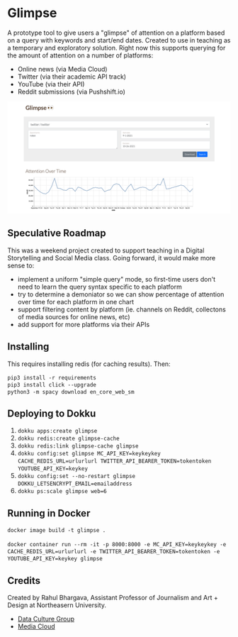 Glimpse
=======

A prototype tool to give users a "glimpse" of attention on a platform based on a query with keywords and start/end
dates. Created to use in teaching as a temporary and exploratory solution. Right now this supports querying for the 
amount of attention on a number of platforms:
* Online news (via Media Cloud)
* Twitter (via their academic API track)
* YouTube (via their API)
* Reddit submissions (via Pushshift.io)

![Screenshot of glimpse tool, showing query interface and one chart of results](doc/screenshot.png?raw=true)

## Speculative Roadmap

This was a weekend project created to support teaching in a Digital Storytelling and Social Media class. Going forward,
it would make more sense to:
* implement a uniform "simple query" mode, so first-time users don't need to learn the query syntax specific to each 
platform
* try to determine a demoniator so we can show percentage of attention over time for each platform in one chart
* support filtering content by platform (ie. channels on Reddit, collectons of media sources for online news, etc)
* add support for more platforms via their APIs

## Installing

This requires installing redis (for caching results). Then:

```
pip3 install -r requirements
pip3 install click --upgrade
python3 -m spacy download en_core_web_sm
```

## Deploying to Dokku

1. `dokku apps:create glimpse`
2. `dokku redis:create glimpse-cache`
3. `dokku redis:link glimpse-cache glimpse`
4. `dokku config:set glimpse MC_API_KEY=keykeykey CACHE_REDIS_URL=urlurlurl TWITTER_API_BEARER_TOKEN=tokentoken YOUTUBE_API_KEY=keykey`
5. `dokku config:set --no-restart glimpse DOKKU_LETSENCRYPT_EMAIL=emailaddress`
6. `dokku ps:scale glimpse web=6`

## Running in Docker

```
docker image build -t glimpse .

docker container run --rm -it -p 8000:8000 -e MC_API_KEY=keykeykey -e CACHE_REDIS_URL=urlurlurl -e TWITTER_API_BEARER_TOKEN=tokentoken -e YOUTUBE_API_KEY=keykey glimpse
```

## Credits

Created by Rahul Bhargava, Assistant Professor of Journalism and Art + Design at Northeasern University.
* [Data Culture Group](https://dataculturegroup.org)
* [Media Cloud](https://mediacloud.org)
